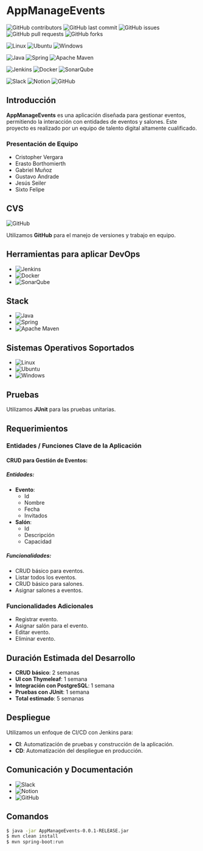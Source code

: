 # AppManageEvents
![GitHub contributors](https://img.shields.io/github/contributors/seiler18/AppManageEvents)
![GitHub last commit](https://img.shields.io/github/last-commit/seiler18/AppManageEvents)
![GitHub issues](https://img.shields.io/github/issues/seiler18/AppManageEvents)
![GitHub pull requests](https://img.shields.io/github/issues-pr/seiler18/AppManageEvents)
![GitHub forks](https://img.shields.io/github/forks/seiler18/AppManageEvents?style=social)

![Linux](https://img.shields.io/badge/Linux-FCC624?&logo=linux&logoColor=black)
![Ubuntu](https://img.shields.io/badge/Ubuntu-E95420?&logo=ubuntu&logoColor=white)
![Windows](https://img.shields.io/badge/Windows-0078D6?&logo=windows&logoColor=white)

![Java](https://img.shields.io/badge/java-%23ED8B00.svg?&logo=openjdk&logoColor=white)
![Spring](https://img.shields.io/badge/spring-%236DB33F.svg?&logo=spring&logoColor=white)
![Apache Maven](https://img.shields.io/badge/Apache%20Maven-C71A36?&logo=Apache%20Maven&logoColor=white)

![Jenkins](https://img.shields.io/badge/jenkins-%232C5263.svg?&logo=jenkins&logoColor=white)
![Docker](https://img.shields.io/badge/docker-%230db7ed.svg?&logo=docker&logoColor=white)
![SonarQube](https://img.shields.io/badge/SonarQube-black?&logo=sonarqube&logoColor=4E9BCD)

![Slack](https://img.shields.io/badge/Slack-4A154B?&logo=slack&logoColor=white)
![Notion](https://img.shields.io/badge/Notion-%23000000.svg?&logo=notion&logoColor=white)
![GitHub](https://img.shields.io/badge/github-%23121011.svg?&logo=github&logoColor=white)



## Introducción
**AppManageEvents** es una aplicación diseñada para gestionar eventos, permitiendo la interacción con entidades de eventos y salones. Este proyecto es realizado por un equipo de talento digital altamente cualificado.

### Presentación de Equipo
- Cristopher Vergara
- Erasto Borthomierth
- Gabriel Muñoz
- Gustavo Andrade
- Jesús Seiler
- Sixto Felipe

## CVS
![GitHub](https://img.shields.io/badge/github-%23121011.svg?&logo=github&logoColor=white)

Utilizamos **GitHub** para el manejo de versiones y trabajo en equipo.


## Herramientas para aplicar DevOps
- ![Jenkins](https://img.shields.io/badge/jenkins-%232C5263.svg?&logo=jenkins&logoColor=white)
- ![Docker](https://img.shields.io/badge/docker-%230db7ed.svg?&logo=docker&logoColor=white)
- ![SonarQube](https://img.shields.io/badge/SonarQube-black?&logo=sonarqube&logoColor=4E9BCD)

## Stack
- ![Java](https://img.shields.io/badge/java-%23ED8B00.svg?&logo=openjdk&logoColor=white)
- ![Spring](https://img.shields.io/badge/spring-%236DB33F.svg?&logo=spring&logoColor=white)
- ![Apache Maven](https://img.shields.io/badge/Apache%20Maven-C71A36?&logo=Apache%20Maven&logoColor=white)

## Sistemas Operativos Soportados
- ![Linux](https://img.shields.io/badge/Linux-FCC624?&logo=linux&logoColor=black)
- ![Ubuntu](https://img.shields.io/badge/Ubuntu-E95420?&logo=ubuntu&logoColor=white)
- ![Windows](https://img.shields.io/badge/Windows-0078D6?&logo=windows&logoColor=white)


## Pruebas
Utilizamos **JUnit** para las pruebas unitarias.

## Requerimientos
### Entidades / Funciones Clave de la Aplicación
#### CRUD para Gestión de Eventos:
##### Entidades:
- **Evento**:
    - Id
    - Nombre
    - Fecha
    - Invitados
- **Salón**:
    - Id
    - Descripción
    - Capacidad

##### Funcionalidades:
- CRUD básico para eventos.
- Listar todos los eventos.
- CRUD básico para salones.
- Asignar salones a eventos.

### Funcionalidades Adicionales
- Registrar evento.
- Asignar salón para el evento.
- Editar evento.
- Eliminar evento.

## Duración Estimada del Desarrollo
- **CRUD básico**: 2 semanas
- **UI con Thymeleaf**: 1 semana
- **Integración con PostgreSQL**: 1 semana
- **Pruebas con JUnit**: 1 semana
- **Total estimado**: 5 semanas

## Despliegue
Utilizamos un enfoque de CI/CD con Jenkins para:
- **CI**: Automatización de pruebas y construcción de la aplicación.
- **CD**: Automatización del despliegue en producción.

## Comunicación y Documentación
- ![Slack](https://img.shields.io/badge/Slack-4A154B?&logo=slack&logoColor=white)
- ![Notion](https://img.shields.io/badge/Notion-%23000000.svg?&logo=notion&logoColor=white)
- ![GitHub](https://img.shields.io/badge/github-%23121011.svg?&logo=github&logoColor=white)


## Comandos
```bash
$ java -jar AppManageEvents-0.0.1-RELEASE.jar
$ mvn clean install
$ mvn spring-boot:run